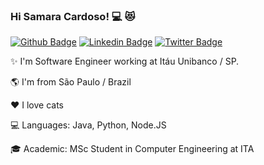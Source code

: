 ### Hi Samara Cardoso!  :computer: :heart_eyes_cat:
[![Github Badge](https://img.shields.io/badge/-Github-000?style=flat-square&logo=Github&logoColor=white&link=https://github.com/leticiacamposs2)](https://github.com/samaracardoso27)
[![Linkedin Badge](https://img.shields.io/badge/-LinkedIn-blue?style=flat-square&logo=Linkedin&logoColor=white&link=https://www.linkedin.com/in/leticiacamposs/)](https://www.linkedin.com/in/samaracardoso27/)
[![Twitter Badge](https://img.shields.io/badge/-Twitter-1ca0f1?style=flat-square&labelColor=1ca0f1&logo=twitter&logoColor=white&link=https://twitter.com/leehcamposs2)](https://twitter.com/samaracardoso27)

✨ I'm Software Engineer working at Itáu Unibanco / SP.

🌎 I'm from São Paulo / Brazil

❤️ I love cats

💻 Languages: Java, Python, Node.JS

🎓 Academic: MSc Student in Computer Engineering at ITA
